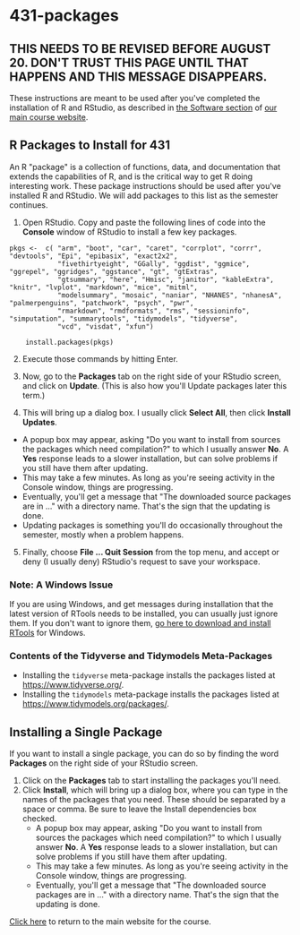 # 431-packages

## THIS NEEDS TO BE REVISED BEFORE AUGUST 20. DON'T TRUST THIS PAGE UNTIL THAT HAPPENS AND THIS MESSAGE DISAPPEARS.

These instructions are meant to be used after you've completed the installation of R and RStudio, as described in [the Software section](https://thomaselove.github.io/431-2024/software.html) of [our main course website](https://thomaselove.github.io/431-2024).

## R Packages to Install for 431

An R "package" is a collection of functions, data, and documentation that extends the capabilities of R, and is the critical way to get R doing interesting work. These package instructions should be used after you've installed R and RStudio. We will add packages to this list as the semester continues.

1. Open RStudio. Copy and paste the following lines of code into the **Console** window of RStudio to install a few key packages.

```
pkgs <-  c( "arm", "boot", "car", "caret", "corrplot", "corrr", "devtools", "Epi", "epibasix", "exact2x2",
            "fivethirtyeight", "GGally", "ggdist", "ggmice", "ggrepel", "ggridges", "ggstance", "gt", "gtExtras",
            "gtsummary", "here", "Hmisc", "janitor", "kableExtra", "knitr", "lvplot", "markdown", "mice", "mitml",
            "modelsummary", "mosaic", "naniar", "NHANES", "nhanesA", "palmerpenguins", "patchwork", "psych", "pwr",
            "rmarkdown", "rmdformats", "rms", "sessioninfo", "simputation", "summarytools", "tidymodels", "tidyverse",
            "vcd", "visdat", "xfun")

    install.packages(pkgs)
```

2.  Execute those commands by hitting Enter.

3.  Now, go to the **Packages** tab on the right side of your RStudio screen, and click on **Update**. (This is also how you'll Update packages later this term.)

4.  This will bring up a dialog box. I usually click **Select All**, then click **Install Updates**. 
- A popup box may appear, asking "Do you want to install from sources the packages which need compilation?" to which I usually answer **No**. A **Yes** response leads to a slower installation, but can solve problems if you still have them after updating.
- This may take a few minutes. As long as you're seeing activity in the Console window, things are progressing.
- Eventually, you'll get a message that "The downloaded source packages are in ..." with a directory name. That's the sign that the updating is done.
- Updating packages is something you'll do occasionally throughout the semester, mostly when a problem happens.

5.  Finally, choose **File ... Quit Session** from the top menu, and accept or deny (I usually deny) RStudio's request to save your workspace.

### Note: A Windows Issue

If you are using Windows, and get messages during installation that the latest version of RTools needs to be installed, you can usually just ignore them. If you don't want to ignore them, [go here to download and install RTools](https://cran.r-project.org/bin/windows/Rtools/) for Windows.

### Contents of the Tidyverse and Tidymodels Meta-Packages

- Installing the `tidyverse` meta-package installs the packages listed at https://www.tidyverse.org/.
- Installing the `tidymodels` meta-package installs the packages listed at https://www.tidymodels.org/packages/.

## Installing a Single Package

If you want to install a single package, you can do so by finding the word **Packages** on the right side of your RStudio screen. 

1. Click on the **Packages** tab to start installing the packages you'll need. 
2. Click **Install**, which will bring up a dialog box, where you can type in the names of the packages that you need. These should be separated by a space or comma. Be sure to leave the Install dependencies box checked.
    - A popup box may appear, asking "Do you want to install from sources the packages which need compilation?" to which I usually answer **No**. A **Yes** response leads to a slower installation, but can solve problems if you still have them after updating.
    - This may take a few minutes. As long as you're seeing activity in the Console window, things are progressing.
    - Eventually, you'll get a message that "The downloaded source packages are in ..." with a directory name. That's the sign that the updating is done.

[Click here](https://thomaselove.github.io/431-2023/) to return to the main website for the course.
